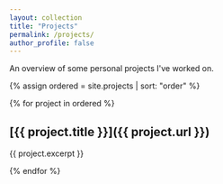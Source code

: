 ```yaml
---
layout: collection
title: "Projects"
permalink: /projects/
author_profile: false
---
```


An overview of some personal projects I've worked on.

{% assign ordered = site.projects | sort: "order" %}

{% for project in ordered %}
## [{{ project.title }}]({{ project.url }})
<p class='archive__item-excerpt'>{{ project.excerpt }}</p>
{% endfor %}
